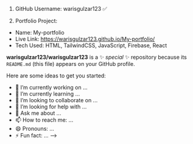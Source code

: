 1. GitHub Username: warisgulzar123 ✅

2. Portfolio Project:
- Name: My-portfolio
- Live Link: https://warisgulzar123.github.io/My-portfolio/
- Tech Used: HTML, TailwindCSS, JavaScript, Firebase, React

**warisgulzar123/warisgulzar123** is a ✨ _special_ ✨ repository because its `README.md` (this file) appears on your GitHub profile.

Here are some ideas to get you started:

- 🔭 I’m currently working on ...
- 🌱 I’m currently learning ...
- 👯 I’m looking to collaborate on ...
- 🤔 I’m looking for help with ...
- 💬 Ask me about ...
- 📫 How to reach me: ...
- 😄 Pronouns: ...
- ⚡ Fun fact: ...
-->
